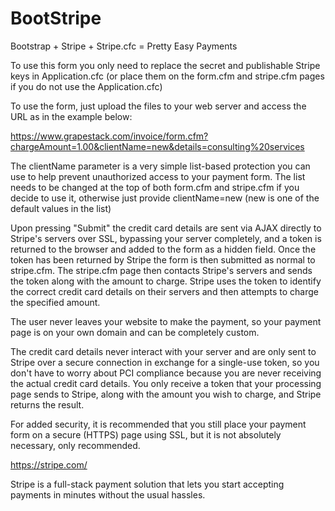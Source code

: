 BootStripe
==========

Bootstrap + Stripe + Stripe.cfc = Pretty Easy Payments

To use this form you only need to replace the secret and publishable Stripe keys in Application.cfc (or place them on the form.cfm and stripe.cfm pages if you do not use the Application.cfc)

To use the form, just upload the files to your web server and access the URL as in the example below:

https://www.grapestack.com/invoice/form.cfm?chargeAmount=1.00&clientName=new&details=consulting%20services

The clientName parameter is a very simple list-based protection you can use to help prevent unauthorized access to your payment form. The list needs to be changed at the top of both form.cfm and stripe.cfm if you decide to use it, otherwise just provide clientName=new (new is one of the default values in the list)

Upon pressing "Submit" the credit card details are sent via AJAX directly to Stripe's servers over SSL, bypassing your server completely, and a token is returned to the browser and added to the form as a hidden field. Once the token has been returned by Stripe the form is then submitted as normal to stripe.cfm. The stripe.cfm page then contacts Stripe's servers and sends the token along with the amount to charge. Stripe uses the token to identify the correct credit card details on their servers and then attempts to charge the specified amount.

The user never leaves your website to make the payment, so your payment page is on your own domain and can be completely custom.

The credit card details never interact with your server and are only sent to Stripe over a secure connection in exchange for a single-use token, so you don't have to worry about PCI compliance because you are never receiving the actual credit card details. You only receive a token that your processing page sends to Stripe, along with the amount you wish to charge, and Stripe returns the result.

For added security, it is recommended that you still place your payment form on a secure (HTTPS) page using SSL, but it is not absolutely necessary, only recommended.

https://stripe.com/

Stripe is a full-stack payment solution that lets you start accepting payments in minutes without the usual hassles.